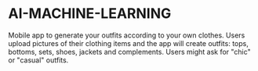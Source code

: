 # AI-MACHINE-LEARNING
Mobile app to generate your outfits according to your own clothes. Users upload pictures of their clothing items and the app will create outfits: tops, bottoms, sets, shoes, jackets and complements. Users might ask for "chic" or "casual" outfits.
